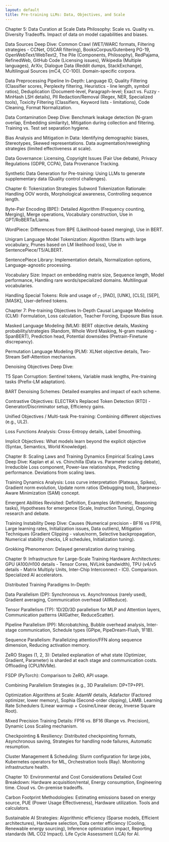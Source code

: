 ```yaml
---
layout: default
title: Pre-training LLMs: Data, Objectives, and Scale
---
```


Chapter 5: Data Curation at Scale
Data Philosophy: Scale vs. Quality vs. Diversity Tradeoffs. Impact of data on model capabilities and biases.

Data Sources Deep Dive: Common Crawl (WET/WARC formats, Filtering strategies - CCNet, OSCAR filtering), BooksCorpus/Gutenberg PG-19, OpenWebText/WebText2, The Pile (Components, Philosophy), RedPajama, RefinedWeb, GitHub Code (Licensing issues), Wikipedia (Multiple languages), ArXiv, Dialogue Data (Reddit dumps, StackExchange), Multilingual Sources (mC4, CC-100). Domain-specific corpora.

Data Preprocessing Pipeline In-Depth: Language ID, Quality Filtering (Classifier scores, Perplexity filtering, Heuristics - line length, symbol ratios), Deduplication (Document-level, Paragraph-level; Exact vs. Fuzzy - MinHash LSH details), PII Redaction/Removal (Regex, NER, Specialized tools), Toxicity Filtering (Classifiers, Keyword lists - limitations), Code Cleaning, Format Normalization.

Data Contamination Deep Dive: Benchmark leakage detection (N-gram overlap, Embedding similarity), Mitigation during collection and filtering. Training vs. Test set separation hygiene.

Bias Analysis and Mitigation in Data: Identifying demographic biases, Stereotypes, Skewed representations. Data augmentation/reweighing strategies (limited effectiveness at scale).

Data Governance: Licensing, Copyright Issues (Fair Use debate), Privacy Regulations (GDPR, CCPA), Data Provenance Tracking.

Synthetic Data Generation for Pre-training: Using LLMs to generate supplementary data (Quality control challenges).

Chapter 6: Tokenization Strategies
Subword Tokenization Rationale: Handling OOV words, Morphological awareness, Controlling sequence length.

Byte-Pair Encoding (BPE): Detailed Algorithm (Frequency counting, Merging), Merge operations, Vocabulary construction, Use in GPT/RoBERTa/Llama.

WordPiece: Differences from BPE (Likelihood-based merging), Use in BERT.

Unigram Language Model Tokenization: Algorithm (Starts with large vocabulary, Prunes based on LM likelihood loss), Use in SentencePiece/T5/ALBERT.

SentencePiece Library: Implementation details, Normalization options, Language-agnostic processing.

Vocabulary Size: Impact on embedding matrix size, Sequence length, Model performance, Handling rare words/specialized domains. Multilingual vocabularies.

Handling Special Tokens: Role and usage of <s>, </s>, [PAD], [UNK], [CLS], [SEP], [MASK], User-defined tokens.

Chapter 7: Pre-training Objectives In-Depth
Causal Language Modeling (CLM): Formulation, Loss calculation, Teacher Forcing, Exposure Bias issue.

Masked Language Modeling (MLM): BERT objective details, Masking probability/strategies (Random, Whole Word Masking, N-gram masking - SpanBERT), Prediction head, Potential downsides (Pretrain-Finetune discrepancy).

Permutation Language Modeling (PLM): XLNet objective details, Two-Stream Self-Attention mechanism.

Denoising Objectives Deep Dive:

T5 Span Corruption: Sentinel tokens, Variable mask lengths, Pre-training tasks (Prefix-LM adaptation).

BART Denoising Schemes: Detailed examples and impact of each scheme.

Contrastive Objectives: ELECTRA's Replaced Token Detection (RTD) - Generator/Discriminator setup, Efficiency gains.

Unified Objectives / Multi-task Pre-training: Combining different objectives (e.g., UL2).

Loss Functions Analysis: Cross-Entropy details, Label Smoothing.

Implicit Objectives: What models learn beyond the explicit objective (Syntax, Semantics, World Knowledge).

Chapter 8: Scaling Laws and Training Dynamics
Empirical Scaling Laws Deep Dive: Kaplan et al. vs. Chinchilla (Data vs. Parameter scaling debate), Irreducible Loss component, Power-law relationships, Predicting performance. Deviations from scaling laws.

Training Dynamics Analysis: Loss curve interpretation (Plateaus, Spikes), Gradient norm evolution, Update norm ratios (Debugging tool), Sharpness-Aware Minimization (SAM) concept.

Emergent Abilities Revisited: Definition, Examples (Arithmetic, Reasoning tasks), Hypotheses for emergence (Scale, Instruction Tuning), Ongoing research and debate.

Training Instability Deep Dive: Causes (Numerical precision - BF16 vs FP16, Large learning rates, Initialization issues, Data outliers), Mitigation Techniques (Gradient Clipping - value/norm, Selective backpropagation, Numerical stability checks, LR schedules, Initialization tuning).

Grokking Phenomenon: Delayed generalization during training.

Chapter 9: Infrastructure for Large-Scale Training
Hardware Architectures: GPU (A100/H100 details - Tensor Cores, NVLink bandwidth), TPU (v4/v5 details - Matrix Multiply Units, Inter-Chip Interconnect - ICI). Comparison. Specialized AI accelerators.

Distributed Training Paradigms In-Depth:

Data Parallelism (DP): Synchronous vs. Asynchronous (rarely used), Gradient averaging, Communication overhead (AllReduce).

Tensor Parallelism (TP): 1D/2D/3D parallelism for MLP and Attention layers, Communication patterns (AllGather, ReduceScatter).

Pipeline Parallelism (PP): Microbatching, Bubble overhead analysis, Inter-stage communication, Schedule types (GPipe, PipeDream-Flush, 1F1B).

Sequence Parallelism: Parallelizing attention/FFN along sequence dimension, Reducing activation memory.

ZeRO Stages (1, 2, 3): Detailed explanation of what state (Optimizer, Gradient, Parameter) is sharded at each stage and communication costs. Offloading (CPU/NVMe).

FSDP (PyTorch): Comparison to ZeRO, API usage.

Combining Parallelism Strategies (e.g., 3D Parallelism: DP+TP+PP).

Optimization Algorithms at Scale: AdamW details, Adafactor (Factored optimizer, lower memory), Sophia (Second-order clipping), LAMB. Learning Rate Schedulers (Linear warmup + Cosine/Linear decay, Inverse Square Root).

Mixed Precision Training Details: FP16 vs. BF16 (Range vs. Precision), Dynamic Loss Scaling mechanism.

Checkpointing & Resiliency: Distributed checkpointing formats, Asynchronous saving, Strategies for handling node failures, Automatic resumption.

Cluster Management & Scheduling: Slurm configuration for large jobs, Kubernetes operators for ML, Orchestration tools (Ray). Monitoring infrastructure health.

Chapter 10: Environmental and Cost Considerations
Detailed Cost Breakdown: Hardware acquisition/rental, Energy consumption, Engineering time. Cloud vs. On-premise tradeoffs.

Carbon Footprint Methodologies: Estimating emissions based on energy source, PUE (Power Usage Effectiveness), Hardware utilization. Tools and calculators.

Sustainable AI Strategies: Algorithmic efficiency (Sparse models, Efficient architectures), Hardware selection, Data center efficiency (Cooling, Renewable energy sourcing), Inference optimization impact, Reporting standards (ML CO2 Impact). Life Cycle Assessment (LCA) for AI.
